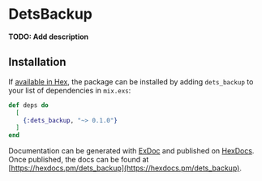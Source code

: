# DetsBackup

**TODO: Add description**

## Installation

If [available in Hex](https://hex.pm/docs/publish), the package can be installed
by adding `dets_backup` to your list of dependencies in `mix.exs`:

```elixir
def deps do
  [
    {:dets_backup, "~> 0.1.0"}
  ]
end
```

Documentation can be generated with [ExDoc](https://github.com/elixir-lang/ex_doc)
and published on [HexDocs](https://hexdocs.pm). Once published, the docs can
be found at [https://hexdocs.pm/dets_backup](https://hexdocs.pm/dets_backup).

